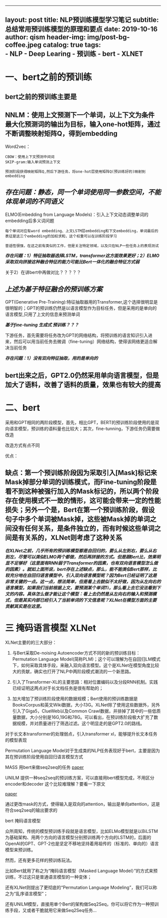 ---
layout:     post
title:      NLP预训练模型学习笔记
subtitle:   总结常用预训练模型的原理和要点
date:       2019-10-16
author:     qism
header-img: img/post-bg-coffee.jpeg
catalog: true
tags:    
        - NLP
        - Deep Learing
        - 预训练
        - bert
        - XLNET
-----------------------------------------------------------

# 一、bert之前的预训练
bert之前的预训练主要是
--------------------------------------
NNLM：使用上文预测下一个单词，以上下文为条件最大化预测词的输出为目标，输入one-hot矩阵，通过不断调整映射矩阵Q，得到embedding
-----------------------------------------------------------
Word2vec：

	CBOW：使用上下文预测中间词
	SKIP-gram:输入单词预测上下文

	预测阶段获得映射矩阵Q,然后下游任务，将one-hot层使用矩阵Q(预训练好的)映射到embedding

***存在问题：静态，同一个单词使用同一参数空间，不能体现单词的不同语义***
-----------------------------------------------------------
ELMO(Embedding from Language Models)：引入上下文动态调整单词的embedding后多义词问题

    每个单词对应有word embedding、上文LSTM层embedding和下文embedding，单词最后的表征是这三个embedding的加权求和，这个权重可以在训练阶段学习

    普适性很强，在这之前有类似的工作，但是关注特定领域，以及只在NLP一些任务上的表现测试

***存在问题：1）特征抽取器选择LSTM，transformer这方面效果更好；2）ELMO采取双向拼接这种融合特征的能力可能比Bert一体化的融合特征方式弱***

关于2）在讲bert中再做对比？？？？？

***上述为基于特征融合的预训练方案***
-----------------------------------------------------------
GPT(Generative Pre-Training):特征抽取器用的Transformer,这个选择很明显是很明智的；GPT的预训练仍然是以语言模型作为目标任务，但是采用的是单向的语言模型,只用了上文的信息来预测单词

***基于fine-tuning 生成式 预训练？？？***

下游任务，首先需要将任务改为GPT的网络结构，将预训练的语言知识引入进来，然后可以用当前任务去微调（fine-tuning）网络结构，使得该网络更适合解决当前任务

***存在问题：1）没有双向特征抽取，用的是单向的***

bert出来之后，GPT2.0仍然采用单向语言模型，但是加大了语料，改善了语料的质量，效果也有较大的提高
-----------------------------------------------------------

# 二、bert

采用和GPT相同的两阶段模型，首先，相比GPT，BERT的预训练阶段使用的是双向语言模型，预训练的语料量也比较大；其次，fine-tunning，下游任务仍需要做改造

改造方式有点不同

优点：

缺点：第一个预训练阶段因为采取引入[Mask]标记来Mask掉部分单词的训练模式，而Fine-tuning阶段是看不到这种被强行加入的Mask标记的，所以两个阶段存在使用模式不一致的情形，这可能会带来一定的性能损失；另外一个是，Bert在第一个预训练阶段，假设句子中多个单词被Mask掉，这些被Mask掉的单词之间没有任何关系，是条件独立的，而有时候这些单词之间是有关系的，XLNet则考虑了这种关系
-----------------------------------------------------------
***在XLNet之前，几乎所有的预训练模型都是自回归的，要么从左到右，要么从右到左，尽管可以类似ELMO两个都做，然后再拼接的方式。但是跟Bert比，效果明显不足够好（这里面有RNN弱于Transformer的因素，也有双向语言模型怎么做的因素）。就如上面所说，bert存在上述缺点，那么，能不能类似Bert那样，比较充分地在自回归语言模型中，引入双向语言模型呢？因为Bert已经证明了这是非常关键的一点。这一点，想法简单，但是看上去貌似不太好做，因为从左向右的语言模型，如果我们当前根据上文，要预测某个单词Ti，那么看上去它没法看到下文的内容。具体怎么做才能让这个模型：看上去仍然是从左向右的输入和预测模式，但是其实内部已经引入了当前单词的下文信息呢？XLNet在模型方面的主要贡献其实是在这里。***

# 三 掩码语言模型 XLNet

XLNet主要的的三大部分：

1. 与Bert采取De-noising Autoencoder方式不同的新的预训练目标：Permutation Language Model(简称PLM)；这个可以理解为在自回归LM模式下，如何采取具体手段，来融入双向语言模型。这个是XLNet在模型角度比较大的贡献，确实也打开了NLP中两阶段模式潮流的一个新思路。

2. 引入了Transformer-XL的主要思路：相对位置编码以及分段RNN机制。实践已经证明这两点对于长文档任务是很有帮助的；

3. 加大增加了预训练阶段使用的数据规模；Bert使用的预训练数据是BooksCorpus和英文Wiki数据，大小13G。XLNet除了使用这些数据外，另外引入了Giga5，ClueWeb以及Common Crawl数据，并排掉了其中的一些低质量数据，大小分别是16G,19G和78G。可以看出，在预训练阶段极大扩充了数据规模，并对质量进行了筛选过滤。这个明显走的是GPT2.0的路线。

对于长文本transformer的处理弱点，引入transformer xl，能够提升长文本任务的模型表现

Permutation Language Model对于生成类的NLP任务表现好于bert，主要是因为其在预训练阶段使用自回归语言模型方式




MASS 用bert来做seq2seq的任务
[paper](https://arxiv.org/abs/1905.02450)

UNILM 提供一种seq2seq的预训练方案，可以直接用bert模型完成，不用区分encoder和decoder  这个比较难理解？要看一下原文

[paper](https://arxiv.org/abs/1905.03197)

通过更改mask的方式，使得输入是双向的attention，输出是单向attention，这是符合seq2seq的输出要求的

bert 掩码语言模型





众所周知，传统的模型预训练手段就是语言模型，比如ELMo模型就是以BiLSTM为基础架构、用两个方向的语言模型分别预训练两个方向的LSTM的，后面的OpenAI的GPT、GPT-2也是坚定不移地坚持着用祖传的（标准的、单向的）语言模型来预训练。

然而，还有更多花样的预训练玩法。

比如Bert就用了称之为“掩码语言模型（Masked Language Model）”的方式来预训练，不过这只是普通语言模型的一种变体；

还有XLNet则提出了更彻底的“Permutation Language Modeling”，我们可以称之为“乱序语言模型”；

还有UNILM模型，直接用单个Bert的架构做Seq2Seq，你可以将它作为一种预训练手段，又或者干脆就用它来做Seq2Seq任务...


























